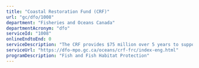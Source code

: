 ```yaml
---
title: "Coastal Restoration Fund (CRF)"
url: "gc/dfo/1008"
department: "Fisheries and Oceans Canada"
departmentAcronym: "dfo"
serviceId: "1008"
onlineEndtoEnd: 0
serviceDescription: "The CRF provides $75 million over 5 years to support projects that help to restore coastal aquatic habitats."
serviceUrl: "https://dfo-mpo.gc.ca/oceans/crf-frc/index-eng.html"
programDescription: "Fish and Fish Habitat Protection"
---
```

